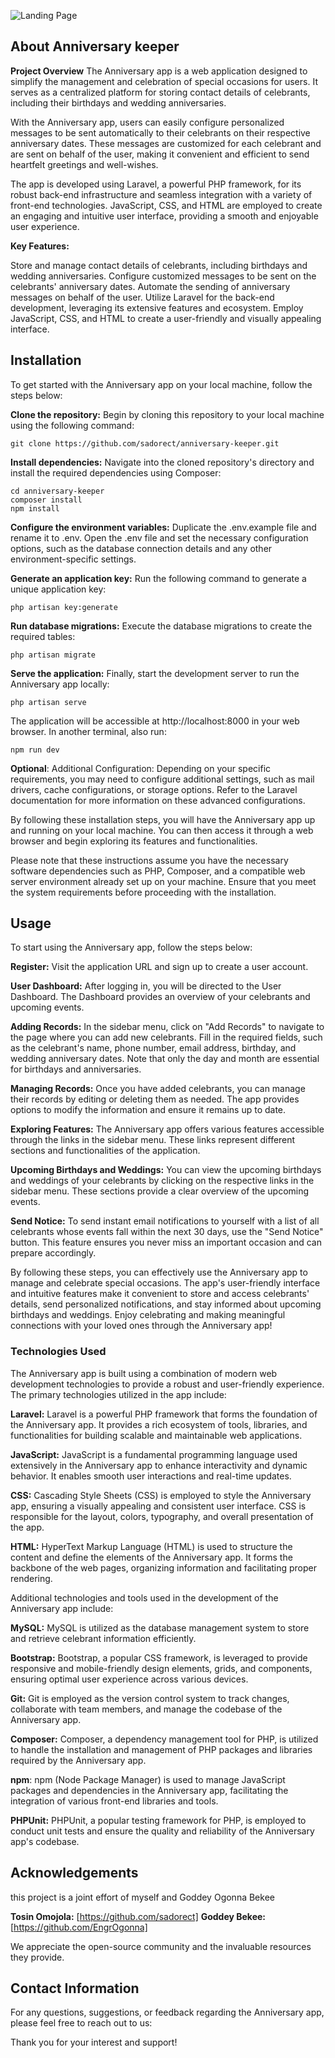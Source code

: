 
![Landing Page](https://github.com/sadorect/my-anniversary-keeper/assets/24244892/7ade110b-c322-40b2-95e1-b56e1ec675cd)



## About Anniversary keeper

**Project Overview**
The Anniversary app is a web application designed to simplify the management and celebration of special occasions for users. It serves as a centralized platform for storing contact details of celebrants, including their birthdays and wedding anniversaries.

With the Anniversary app, users can easily configure personalized messages to be sent automatically to their celebrants on their respective anniversary dates. These messages are customized for each celebrant and are sent on behalf of the user, making it convenient and efficient to send heartfelt greetings and well-wishes.

The app is developed using Laravel, a powerful PHP framework, for its robust back-end infrastructure and seamless integration with a variety of front-end technologies. JavaScript, CSS, and HTML are employed to create an engaging and intuitive user interface, providing a smooth and enjoyable user experience.

**Key Features:**

Store and manage contact details of celebrants, including birthdays and wedding anniversaries.
Configure customized messages to be sent on the celebrants' anniversary dates.
Automate the sending of anniversary messages on behalf of the user.
Utilize Laravel for the back-end development, leveraging its extensive features and ecosystem.
Employ JavaScript, CSS, and HTML to create a user-friendly and visually appealing interface.

## Installation
To get started with the Anniversary app on your local machine, follow the steps below:

**Clone the repository:** Begin by cloning this repository to your local machine using the following command:

```
git clone https://github.com/sadorect/anniversary-keeper.git
```

**Install dependencies:** Navigate into the cloned repository's directory and install the required dependencies using Composer:

```
cd anniversary-keeper
composer install
npm install
```
**Configure the environment variables:** Duplicate the .env.example file and rename it to .env. Open the .env file and set the necessary configuration options, such as the database connection details and any other environment-specific settings.

**Generate an application key:** 
Run the following command to generate a unique application key:

```
php artisan key:generate
```

**Run database migrations:** 
Execute the database migrations to create the required tables:
```
php artisan migrate
```
**Serve the application:** Finally, start the development server to run the Anniversary app locally:

```
php artisan serve
```
The application will be accessible at http://localhost:8000 in your web browser.
In another terminal, also run:

```
npm run dev
```

**Optional**: Additional Configuration: Depending on your specific requirements, you may need to configure additional settings, such as mail drivers, cache configurations, or storage options. Refer to the Laravel documentation for more information on these advanced configurations.

By following these installation steps, you will have the Anniversary app up and running on your local machine. You can then access it through a web browser and begin exploring its features and functionalities.

Please note that these instructions assume you have the necessary software dependencies such as PHP, Composer, and a compatible web server environment already set up on your machine. Ensure that you meet the system requirements before proceeding with the installation.

## Usage
To start using the Anniversary app, follow the steps below:

**Register:** Visit the application URL and sign up to create a user account.

**User Dashboard:** After logging in, you will be directed to the User Dashboard. The Dashboard provides an overview of your celebrants and upcoming events.

**Adding Records:** In the sidebar menu, click on "Add Records" to navigate to the page where you can add new celebrants. Fill in the required fields, such as the celebrant's name, phone number, email address, birthday, and wedding anniversary dates. Note that only the day and month are essential for birthdays and anniversaries.

**Managing Records:** Once you have added celebrants, you can manage their records by editing or deleting them as needed. The app provides options to modify the information and ensure it remains up to date.

**Exploring Features:** The Anniversary app offers various features accessible through the links in the sidebar menu. These links represent different sections and functionalities of the application.

**Upcoming Birthdays and Weddings:** You can view the upcoming birthdays and weddings of your celebrants by clicking on the respective links in the sidebar menu. These sections provide a clear overview of the upcoming events.

**Send Notice:** To send instant email notifications to yourself with a list of all celebrants whose events fall within the next 30 days, use the "Send Notice" button. This feature ensures you never miss an important occasion and can prepare accordingly.

By following these steps, you can effectively use the Anniversary app to manage and celebrate special occasions. The app's user-friendly interface and intuitive features make it convenient to store and access celebrants' details, send personalized notifications, and stay informed about upcoming birthdays and weddings. Enjoy celebrating and making meaningful connections with your loved ones through the Anniversary app!

### Technologies Used
The Anniversary app is built using a combination of modern web development technologies to provide a robust and user-friendly experience. The primary technologies utilized in the app include:

**Laravel:** Laravel is a powerful PHP framework that forms the foundation of the Anniversary app. It provides a rich ecosystem of tools, libraries, and functionalities for building scalable and maintainable web applications.

**JavaScript:** JavaScript is a fundamental programming language used extensively in the Anniversary app to enhance interactivity and dynamic behavior. It enables smooth user interactions and real-time updates.

**CSS:** Cascading Style Sheets (CSS) is employed to style the Anniversary app, ensuring a visually appealing and consistent user interface. CSS is responsible for the layout, colors, typography, and overall presentation of the app.

**HTML:** HyperText Markup Language (HTML) is used to structure the content and define the elements of the Anniversary app. It forms the backbone of the web pages, organizing information and facilitating proper rendering.

Additional technologies and tools used in the development of the Anniversary app include:

**MySQL:** MySQL is utilized as the database management system to store and retrieve celebrant information efficiently.

**Bootstrap:** Bootstrap, a popular CSS framework, is leveraged to provide responsive and mobile-friendly design elements, grids, and components, ensuring optimal user experience across various devices.

**Git:** Git is employed as the version control system to track changes, collaborate with team members, and manage the codebase of the Anniversary app.

**Composer:** Composer, a dependency management tool for PHP, is utilized to handle the installation and management of PHP packages and libraries required by the Anniversary app.

**npm**: npm (Node Package Manager) is used to manage JavaScript packages and dependencies in the Anniversary app, facilitating the integration of various front-end libraries and tools.

**PHPUnit:** PHPUnit, a popular testing framework for PHP, is employed to conduct unit tests and ensure the quality and reliability of the Anniversary app's codebase.

## Acknowledgements
this project is a joint effort of myself and Goddey Ogonna Bekee

**Tosin Omojola:** [https://github.com/sadorect]
**Goddey Bekee:** [https://github.com/EngrOgonna]

We appreciate the open-source community and the invaluable resources they provide.

## Contact Information
For any questions, suggestions, or feedback regarding the Anniversary app, please feel free to reach out to us:


Thank you for your interest and support!
